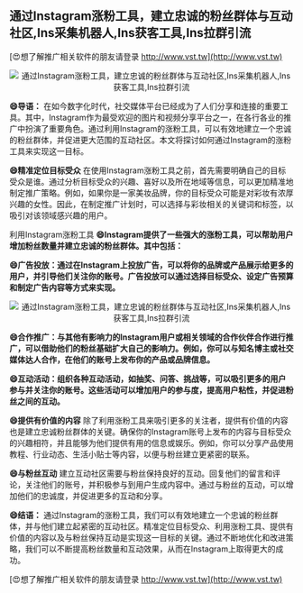 ## **通过Instagram涨粉工具，建立忠诚的粉丝群体与互动社区,Ins采集机器人,Ins获客工具,Ins拉群引流**

[😍想了解推广相关软件的朋友请登录 http://www.vst.tw](http://www.vst.tw)

 <center><img src="https://vst.tw/MP4/tuiguang/png/7.png" alt="通过Instagram涨粉工具，建立忠诚的粉丝群体与互动社区,Ins采集机器人,Ins获客工具,Ins拉群引流"></center>

**😄导语：**
在如今数字化时代，社交媒体平台已经成为了人们分享和连接的重要工具。其中，Instagram作为最受欢迎的图片和视频分享平台之一，在各行各业的推广中扮演了重要角色。通过利用Instagram的涨粉工具，可以有效地建立一个忠诚的粉丝群体，并促进更大范围的互动社区。本文将探讨如何通过Instagram的涨粉工具来实现这一目标。

**😄精准定位目标受众**
在使用Instagram涨粉工具之前，首先需要明确自己的目标受众是谁。通过分析目标受众的兴趣、喜好以及所在地域等信息，可以更加精准地制定推广策略。例如，如果你是一家美妆品牌，你的目标受众可能是对彩妆有浓厚兴趣的女性。因此，在制定推广计划时，可以选择与彩妆相关的关键词和标签，以吸引对该领域感兴趣的用户。

利用Instagram涨粉工具
**😄Instagram提供了一些强大的涨粉工具，可以帮助用户增加粉丝数量并建立忠诚的粉丝群体。其中包括：**

**😄广告投放：通过在Instagram上投放广告，可以将你的品牌或产品展示给更多的用户，并引导他们关注你的账号。广告投放可以通过选择目标受众、设定广告预算和制定广告内容等方式来实现。**

 <center><img src="https://vst.tw/MP4/tuiguang/png/8.png" alt="通过Instagram涨粉工具，建立忠诚的粉丝群体与互动社区,Ins采集机器人,Ins获客工具,Ins拉群引流"></center>

**😄合作推广：与其他有影响力的Instagram用户或相关领域的合作伙伴合作进行推广，可以借助他们的粉丝基础扩大自己的影响力。例如，你可以与知名博主或社交媒体达人合作，在他们的账号上发布你的产品或品牌信息。**

**😄互动活动：组织各种互动活动，如抽奖、问答、挑战等，可以吸引更多的用户参与并关注你的账号。这些活动可以增加用户的参与度，提高用户粘性，并促进粉丝之间的互动。**

**😄提供有价值的内容**
除了利用涨粉工具来吸引更多的关注者，提供有价值的内容也是建立忠诚粉丝群体的关键。确保你的Instagram账号上发布的内容与目标受众的兴趣相符，并且能够为他们提供有用的信息或娱乐。例如，你可以分享产品使用教程、行业动态、生活小贴士等内容，以便与粉丝建立更紧密的联系。

**😄与粉丝互动**
建立互动社区需要与粉丝保持良好的互动。回复他们的留言和评论，关注他们的账号，并积极参与到用户生成内容中。通过与粉丝的互动，可以增加他们的忠诚度，并促进更多的互动和分享。

**😄结语：**
通过Instagram的涨粉工具，我们可以有效地建立一个忠诚的粉丝群体，并与他们建立起紧密的互动社区。精准定位目标受众、利用涨粉工具、提供有价值的内容以及与粉丝保持互动是实现这一目标的关键。通过不断地优化和改进策略，我们可以不断提高粉丝数量和互动效果，从而在Instagram上取得更大的成功。

[😍想了解推广相关软件的朋友请登录 http://www.vst.tw](http://www.vst.tw)



